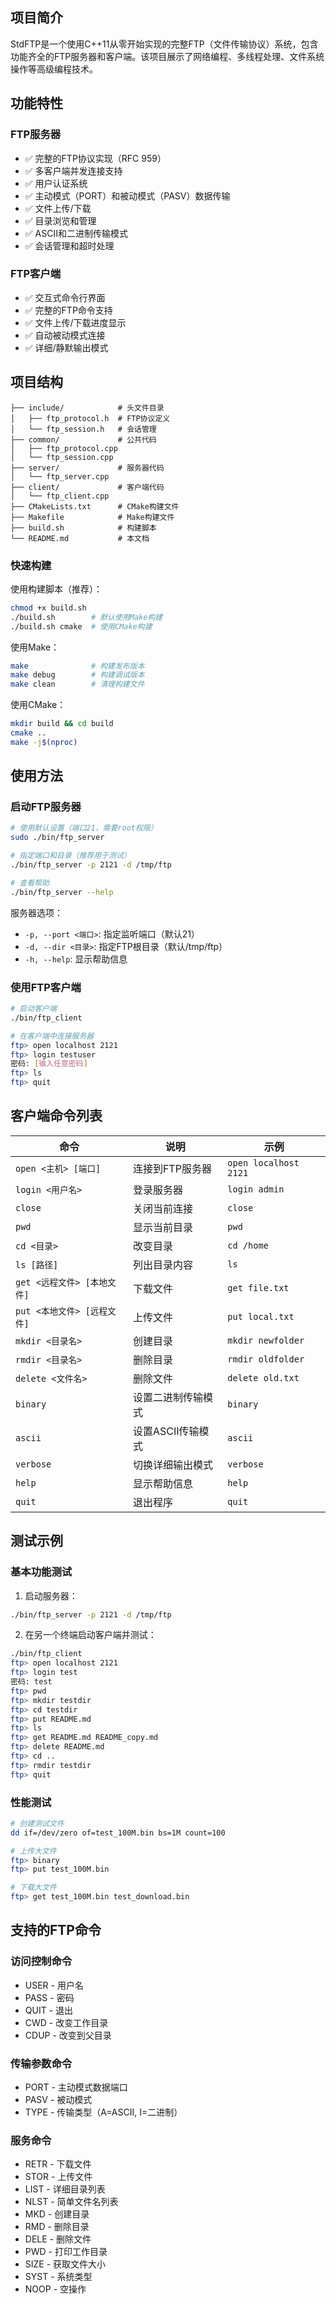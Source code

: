 ## 项目简介

StdFTP是一个使用C++11从零开始实现的完整FTP（文件传输协议）系统，包含功能齐全的FTP服务器和客户端。该项目展示了网络编程、多线程处理、文件系统操作等高级编程技术。

## 功能特性

### FTP服务器
- ✅ 完整的FTP协议实现（RFC 959）
- ✅ 多客户端并发连接支持
- ✅ 用户认证系统
- ✅ 主动模式（PORT）和被动模式（PASV）数据传输
- ✅ 文件上传/下载
- ✅ 目录浏览和管理
- ✅ ASCII和二进制传输模式
- ✅ 会话管理和超时处理

### FTP客户端
- ✅ 交互式命令行界面
- ✅ 完整的FTP命令支持
- ✅ 文件上传/下载进度显示
- ✅ 自动被动模式连接
- ✅ 详细/静默输出模式

## 项目结构

```
├── include/            # 头文件目录
│   ├── ftp_protocol.h  # FTP协议定义
│   └── ftp_session.h   # 会话管理
├── common/             # 公共代码
│   ├── ftp_protocol.cpp
│   └── ftp_session.cpp
├── server/             # 服务器代码
│   └── ftp_server.cpp
├── client/             # 客户端代码
│   └── ftp_client.cpp
├── CMakeLists.txt      # CMake构建文件
├── Makefile            # Make构建文件
├── build.sh            # 构建脚本
└── README.md           # 本文档
```

### 快速构建

使用构建脚本（推荐）：
```bash
chmod +x build.sh
./build.sh        # 默认使用Make构建
./build.sh cmake  # 使用CMake构建
```

使用Make：
```bash
make              # 构建发布版本
make debug        # 构建调试版本
make clean        # 清理构建文件
```

使用CMake：
```bash
mkdir build && cd build
cmake ..
make -j$(nproc)
```

## 使用方法

### 启动FTP服务器

```bash
# 使用默认设置（端口21，需要root权限）
sudo ./bin/ftp_server

# 指定端口和目录（推荐用于测试）
./bin/ftp_server -p 2121 -d /tmp/ftp

# 查看帮助
./bin/ftp_server --help
```

服务器选项：
- `-p, --port <端口>`: 指定监听端口（默认21）
- `-d, --dir <目录>`: 指定FTP根目录（默认/tmp/ftp）
- `-h, --help`: 显示帮助信息

### 使用FTP客户端

```bash
# 启动客户端
./bin/ftp_client

# 在客户端中连接服务器
ftp> open localhost 2121
ftp> login testuser
密码: [输入任意密码]
ftp> ls
ftp> quit
```

## 客户端命令列表

| 命令 | 说明 | 示例 |
|------|------|------|
| `open <主机> [端口]` | 连接到FTP服务器 | `open localhost 2121` |
| `login <用户名>` | 登录服务器 | `login admin` |
| `close` | 关闭当前连接 | `close` |
| `pwd` | 显示当前目录 | `pwd` |
| `cd <目录>` | 改变目录 | `cd /home` |
| `ls [路径]` | 列出目录内容 | `ls` |
| `get <远程文件> [本地文件]` | 下载文件 | `get file.txt` |
| `put <本地文件> [远程文件]` | 上传文件 | `put local.txt` |
| `mkdir <目录名>` | 创建目录 | `mkdir newfolder` |
| `rmdir <目录名>` | 删除目录 | `rmdir oldfolder` |
| `delete <文件名>` | 删除文件 | `delete old.txt` |
| `binary` | 设置二进制传输模式 | `binary` |
| `ascii` | 设置ASCII传输模式 | `ascii` |
| `verbose` | 切换详细输出模式 | `verbose` |
| `help` | 显示帮助信息 | `help` |
| `quit` | 退出程序 | `quit` |

## 测试示例

### 基本功能测试

1. 启动服务器：
```bash
./bin/ftp_server -p 2121 -d /tmp/ftp
```

2. 在另一个终端启动客户端并测试：
```bash
./bin/ftp_client
ftp> open localhost 2121
ftp> login test
密码: test
ftp> pwd
ftp> mkdir testdir
ftp> cd testdir
ftp> put README.md
ftp> ls
ftp> get README.md README_copy.md
ftp> delete README.md
ftp> cd ..
ftp> rmdir testdir
ftp> quit
```

### 性能测试

```bash
# 创建测试文件
dd if=/dev/zero of=test_100M.bin bs=1M count=100

# 上传大文件
ftp> binary
ftp> put test_100M.bin

# 下载大文件
ftp> get test_100M.bin test_download.bin
```

## 支持的FTP命令

### 访问控制命令
- USER - 用户名
- PASS - 密码
- QUIT - 退出
- CWD - 改变工作目录
- CDUP - 改变到父目录

### 传输参数命令
- PORT - 主动模式数据端口
- PASV - 被动模式
- TYPE - 传输类型（A=ASCII, I=二进制）

### 服务命令
- RETR - 下载文件
- STOR - 上传文件
- LIST - 详细目录列表
- NLST - 简单文件名列表
- MKD - 创建目录
- RMD - 删除目录
- DELE - 删除文件
- PWD - 打印工作目录
- SIZE - 获取文件大小
- SYST - 系统类型
- NOOP - 空操作